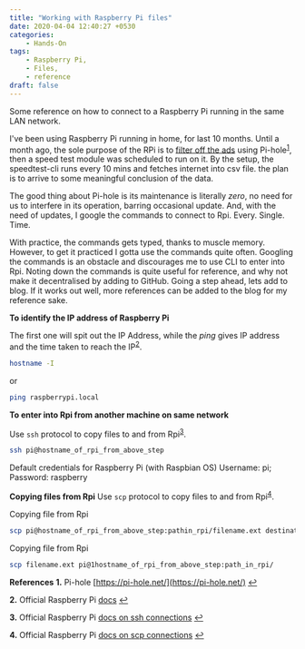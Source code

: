 ```yaml
---
title: "Working with Raspberry Pi files"
date: 2020-04-04 12:40:27 +0530
categories:
    - Hands-On
tags:
    - Raspberry Pi,
    - Files,
    - reference
draft: false
---
```


Some reference on how to connect to a Raspberry Pi running in the same LAN network.

I've been using Raspberry Pi running in home, for last 10 months. Until a month ago, the sole purpose of the RPi is to [filter off the ads](https://dheepakg.github.io/diy/2019/06/17/no-more-ad-breaks.html) using Pi-hole<sup id="a1">[1](#f1)</sup>, then a speed test module was scheduled to run on it. By the setup, the speedtest-cli runs every 10 mins and fetches internet into csv file. the plan is to arrive to some meaningful conclusion of the data.

The good thing about Pi-hole is its maintenance is literally *zero*, no need for us to interfere in its operation, barring occasional update. And, with the need of updates, I google the commands to connect to Rpi. Every. Single. Time.

With practice, the commands gets typed, thanks to muscle memory. However, to get it practiced I gotta use the commands quite often. Googling the commands is an obstacle and discourages me to use CLI to enter into Rpi. Noting down the commands is quite useful for reference, and why not make it decentralised by adding to GitHub. Going a step ahead, lets add to blog. If it works out well, more references can be added to the blog for my reference sake.

**To identify the IP address of Raspberry Pi**

The first one will spit out the IP Address, while the *ping* gives IP address and the time taken to reach the IP<sup id="a2">[2](#f2)</sup>.

```bash
hostname -I
```
or
```bash
ping raspberrypi.local
```


**To enter into Rpi from another machine on same network**

Use ```ssh``` protocol to copy files to and from Rpi<sup id="a3">[3](#f3)</sup>.
```bash
ssh pi@hostname_of_rpi_from_above_step
```
Default credentials for Raspberry Pi (with Raspbian OS)
Username: pi; Password: raspberry

 **Copying files from Rpi**
Use ```scp``` protocol to copy files to and from Rpi<sup id="a4">[4](#f4)</sup>.

Copying file from Rpi
```bash
scp pi@hostname_of_rpi_from_above_step:pathin_rpi/filename.ext destination_filename.ext
```

Copying file from Rpi
```bash
scp filename.ext pi@1hostname_of_rpi_from_above_step:path_in_rpi/
```
**References**
<b id="f1">1.</b> Pi-hole [https://pi-hole.net/](https://pi-hole.net/)    [↩](#a1)

<b id="f2">2.</b>  Official Raspberry Pi [docs](https://www.raspberrypi.org/documentation/remote-access/ip-address.md) [↩](#a2)

<b id="f3">3.</b> Official Raspberry Pi [docs on ssh connections](https://www.raspberrypi.org/documentation/remote-access/ssh/README.md)  [↩](#a3)

<b id="f4">4.</b> Official Raspberry Pi [docs on scp connections](https://www.raspberrypi.org/documentation/remote-access/ssh/scp.md)  [↩](#a3)
